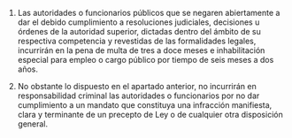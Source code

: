 1. Las autoridades o funcionarios públicos que se negaren abiertamente a dar el debido cumplimiento a resoluciones judiciales, decisiones u órdenes de la autoridad superior, dictadas dentro del ámbito de su respectiva competencia y revestidas de las formalidades legales, incurrirán en la pena de multa de tres a doce meses e inhabilitación especial para empleo o cargo público por tiempo de seis meses a dos años.

2. No obstante lo dispuesto en el apartado anterior, no incurrirán en responsabilidad criminal las autoridades o funcionarios por no dar cumplimiento a un mandato que constituya una infracción manifiesta, clara y terminante de un precepto de Ley o de cualquier otra disposición general.
